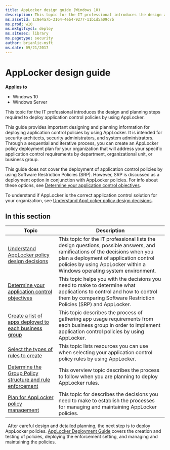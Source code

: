 ```yaml
---
title: AppLocker design guide (Windows 10)
description: This topic for the IT professional introduces the design and planning steps required to deploy application control policies by using AppLocker.
ms.assetid: 1c8e4a7b-3164-4eb4-9277-11b1d5a09c7b
ms.prod: w10
ms.mktglfcycl: deploy
ms.sitesec: library
ms.pagetype: security
author: brianlic-msft
ms.date: 09/21/2017
---
```


# AppLocker design guide

**Applies to**
 -   Windows 10 
 -   Windows Server

This topic for the IT professional introduces the design and planning steps required to deploy application control policies by using AppLocker.

This guide provides important designing and planning information for deploying application control policies by using AppLocker. It is intended for security architects, security administrators, and system administrators. Through a sequential and iterative process, you can create an AppLocker policy deployment plan for your organization that will address your specific application control requirements by department, organizational unit, or business group.

This guide does not cover the deployment of application control policies by using Software Restriction Policies (SRP). However, SRP is discussed as a deployment option in conjunction with AppLocker policies. For info about these options, see [Determine your application control objectives](determine-your-application-control-objectives.md).

To understand if AppLocker is the correct application control solution for your organization, see [Understand AppLocker policy design decisions](understand-applocker-policy-design-decisions.md).
## In this section

| Topic | Description |
| - | - |
| [Understand AppLocker policy design decisions](understand-applocker-policy-design-decisions.md) | This topic for the IT professional lists the design questions, possible answers, and ramifications of the decisions when you plan a deployment of application control policies by using AppLocker within a Windows operating system environment. |
| [Determine your application control objectives](determine-your-application-control-objectives.md) | This topic helps you with the decisions you need to make to determine what applications to control and how to control them by comparing Software Restriction Policies (SRP) and AppLocker. |
| [Create a list of apps deployed to each business group](create-list-of-applications-deployed-to-each-business-group.md) | This topic describes the process of gathering app usage requirements from each business group in order to implement application control policies by using AppLocker. |
| [Select the types of rules to create](select-types-of-rules-to-create.md) | This topic lists resources you can use when selecting your application control policy rules by using AppLocker. |
| [Determine the Group Policy structure and rule enforcement](determine-group-policy-structure-and-rule-enforcement.md) | This overview topic describes the process to follow when you are planning to deploy AppLocker rules. |
| [Plan for AppLocker policy management](plan-for-applocker-policy-management.md) | This topic for describes the decisions you need to make to establish the processes for managing and maintaining AppLocker policies. |

 
After careful design and detailed planning, the next step is to deploy AppLocker policies. [AppLocker Deployment Guide](applocker-policies-deployment-guide.md) covers the creation and testing of policies, deploying the enforcement setting, and managing and maintaining the policies.
 